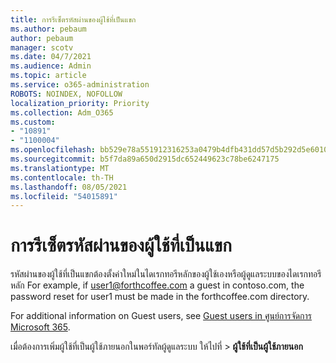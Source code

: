 ```yaml
---
title: การรีเซ็ตรหัสผ่านของผู้ใช้ที่เป็นแขก
ms.author: pebaum
author: pebaum
manager: scotv
ms.date: 04/7/2021
ms.audience: Admin
ms.topic: article
ms.service: o365-administration
ROBOTS: NOINDEX, NOFOLLOW
localization_priority: Priority
ms.collection: Adm_O365
ms.custom:
- "10891"
- "1100004"
ms.openlocfilehash: bb529e78a551912316253a0479b4dfb431dd57d5b292d5e60103a32a6a9959fa
ms.sourcegitcommit: b5f7da89a650d2915dc652449623c78be6247175
ms.translationtype: MT
ms.contentlocale: th-TH
ms.lasthandoff: 08/05/2021
ms.locfileid: "54015891"
---
```

# <a name="guest-user-password-reset"></a>การรีเซ็ตรหัสผ่านของผู้ใช้ที่เป็นแขก

รหัสผ่านของผู้ใช้ที่เป็นแขกต้องตั้งค่าใหม่ในไดเรกทอรีหลักของผู้ใช้เองหรือผู้ดูแลระบบของไดเรกทอรีหลัก For example, if user1@forthcoffee.com a guest in contoso.com, the password reset for user1 must be made in the forthcoffee.com directory.

For additional information on Guest users, see [Guest users in ศูนย์การจัดการ Microsoft 365](https://docs.microsoft.com/microsoft-365/admin/add-users/about-guest-users).

เมื่อต้องการเพิ่มผู้ใช้ที่เป็นผู้ใช้ภายนอกในพอร์ทัลผู้ดูแลระบบ ให้ไปที่  >  **ผู้ใช้ที่เป็นผู้ใช้ภายนอก**